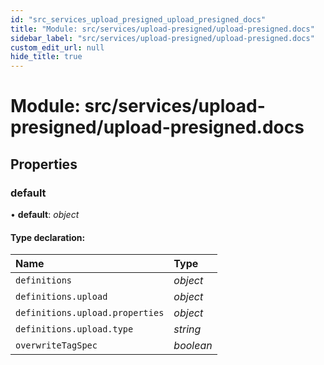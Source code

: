 ```yaml
---
id: "src_services_upload_presigned_upload_presigned_docs"
title: "Module: src/services/upload-presigned/upload-presigned.docs"
sidebar_label: "src/services/upload-presigned/upload-presigned.docs"
custom_edit_url: null
hide_title: true
---
```


# Module: src/services/upload-presigned/upload-presigned.docs

## Properties

### default

• **default**: *object*

#### Type declaration:

Name | Type |
:------ | :------ |
`definitions` | *object* |
`definitions.upload` | *object* |
`definitions.upload.properties` | *object* |
`definitions.upload.type` | *string* |
`overwriteTagSpec` | *boolean* |
